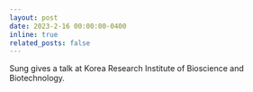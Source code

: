```yaml
---
layout: post
date: 2023-2-16 00:00:00-0400
inline: true
related_posts: false
---
```


Sung gives a talk at Korea Research Institute of Bioscience and Biotechnology.
